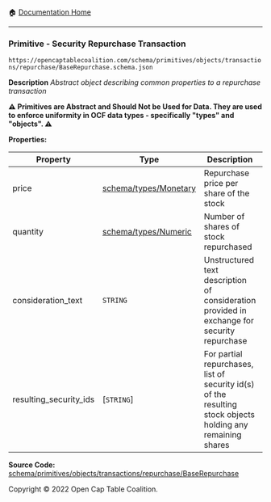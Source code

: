 :house: [Documentation Home](/README.md)

---

### Primitive - Security Repurchase Transaction

`https://opencaptablecoalition.com/schema/primitives/objects/transactions/repurchase/BaseRepurchase.schema.json`

**Description** _Abstract object describing common properties to a repurchase transaction_

**:warning: Primitives are Abstract and Should Not be Used for Data. They are used to enforce uniformity in OCF data types - specifically "types" and "objects". :warning:**

**Properties:**

| Property               | Type                                                    | Description                                                                                                 | Required   |
| ---------------------- | ------------------------------------------------------- | ----------------------------------------------------------------------------------------------------------- | ---------- |
| price                  | [schema/types/Monetary](/docs/schema/types/Monetary.md) | Repurchase price per share of the stock                                                                     | `REQUIRED` |
| quantity               | [schema/types/Numeric](/docs/schema/types/Numeric.md)   | Number of shares of stock repurchased                                                                       | `REQUIRED` |
| consideration_text     | `STRING`                                                | Unstructured text description of consideration provided in exchange for security repurchase                 | -          |
| resulting_security_ids | [`STRING`]                                              | For partial repurchases, list of security id(s) of the resulting stock objects holding any remaining shares | -          |

**Source Code:** [schema/primitives/objects/transactions/repurchase/BaseRepurchase](/schema/primitives/objects/transactions/repurchase/BaseRepurchase.schema.json)

Copyright © 2022 Open Cap Table Coalition.
